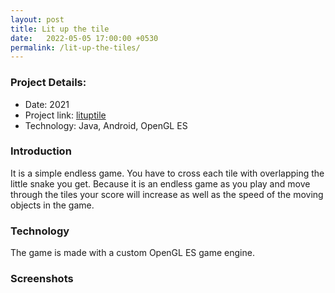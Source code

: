```yaml
---
layout: post
title: Lit up the tile
date:   2022-05-05 17:00:00 +0530
permalink: /lit-up-the-tiles/
---
```



### Project Details:
- Date: 2021
- Project link: [lituptile](lituptile.com)
- Technology: Java, Android, OpenGL ES

### Introduction

It is a simple endless game. You have to cross each tile with overlapping
the little snake you get. Because it is an endless game as you play and
move through the tiles your score will increase as well as the speed of 
the moving objects in the game.

### Technology

The game is made with a custom OpenGL ES game engine.


### Screenshots

